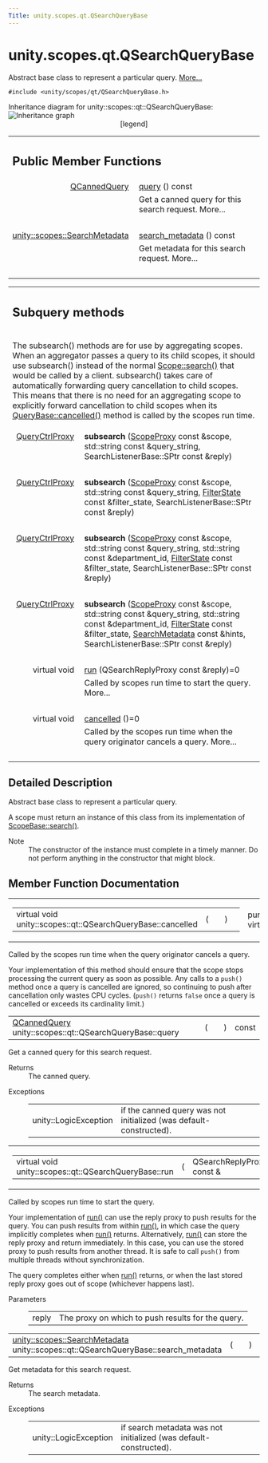 ```yaml
---
Title: unity.scopes.qt.QSearchQueryBase
---
```


# unity.scopes.qt.QSearchQueryBase

<p>Abstract base class to represent a particular query.  
<a href="#details">More...</a></p>
<p><code>#include &lt;unity/scopes/qt/QSearchQueryBase.h&gt;</code></p>
Inheritance diagram for unity::scopes::qt::QSearchQueryBase:
<img src="../../../../media/classunity_1_1scopes_1_1qt_1_1_q_search_query_base__inherit__graph.png" border="0" alt="Inheritance graph"/>
<map name="unity_1_1scopes_1_1qt_1_1_q_search_query_base_inherit__map" id="unity_1_1scopes_1_1qt_1_1_q_search_query_base_inherit__map">
</map>
<center><span class="legend">[legend]</span></center>
<table class="memberdecls">
<tr class="heading"><td colspan="2"><h2 class="groupheader">
Public Member Functions</h2></td></tr>
<tr class="memitem:a1ad69c195d42ecaea4a7851f1dfc6023"><td class="memItemLeft" align="right" valign="top"><a class="el" href="unity.scopes.qt.QCannedQuery.md">QCannedQuery</a>&#160;</td><td class="memItemRight" valign="bottom"><a class="el" href="#a1ad69c195d42ecaea4a7851f1dfc6023">query</a> () const </td></tr>
<tr class="memdesc:a1ad69c195d42ecaea4a7851f1dfc6023"><td class="mdescLeft">&#160;</td><td class="mdescRight">Get a canned query for this search request.  More...<br /></td></tr>
<tr class="separator:a1ad69c195d42ecaea4a7851f1dfc6023"><td class="memSeparator" colspan="2">&#160;</td></tr>
<tr class="memitem:a222670a440c3712d1bf5cfe220d6f55a"><td class="memItemLeft" align="right" valign="top"><a class="el" href="unity.scopes.SearchMetadata.md">unity::scopes::SearchMetadata</a>&#160;</td><td class="memItemRight" valign="bottom"><a class="el" href="#a222670a440c3712d1bf5cfe220d6f55a">search_metadata</a> () const </td></tr>
<tr class="memdesc:a222670a440c3712d1bf5cfe220d6f55a"><td class="mdescLeft">&#160;</td><td class="mdescRight">Get metadata for this search request.  More...<br /></td></tr>
<tr class="separator:a222670a440c3712d1bf5cfe220d6f55a"><td class="memSeparator" colspan="2">&#160;</td></tr>
</table><table class="memberdecls">
<tr class="heading"><td colspan="2"><h2 class="groupheader">
Subquery methods</h2></td></tr>
<tr><td class="ititle" colspan="2"><p>The subsearch() methods are for use by aggregating scopes. When an aggregator passes a query to its child scopes, it should use subsearch() instead of the normal <a class="el" href="unity.scopes.Scope.md#a09976690ca801ecada50687df6046a29" title="Initiates a search query. ">Scope::search()</a> that would be called by a client. subsearch() takes care of automatically forwarding query cancellation to child scopes. This means that there is no need for an aggregating scope to explicitly forward cancellation to child scopes when its <a class="el" href="unity.scopes.QueryBase.md#a596b19dbfd6efe96b834be75a9b64c68" title="Called by the scopes runtime when the query originator cancels a query. ">QueryBase::cancelled()</a> method is called by the scopes run time. </p>
</td></tr>
<tr class="memitem:ab4977a32f485b4c7ac561a99d4b2af28"><td class="memItemLeft" align="right" valign="top">
<a class="el" href="unity.scopes.md#a35e73cba26e0db0b36ffa0283a7d55dd">QueryCtrlProxy</a>&#160;</td><td class="memItemRight" valign="bottom"><b>subsearch</b> (<a class="el" href="unity.scopes.md#a94db15da410f8419e4da711db842aaae">ScopeProxy</a> const &amp;scope, std::string const &amp;query_string, SearchListenerBase::SPtr const &amp;reply)</td></tr>
<tr class="separator:ab4977a32f485b4c7ac561a99d4b2af28"><td class="memSeparator" colspan="2">&#160;</td></tr>
<tr class="memitem:a30757461a1f7de8808ebbabf4355b2d1"><td class="memItemLeft" align="right" valign="top">
<a class="el" href="unity.scopes.md#a35e73cba26e0db0b36ffa0283a7d55dd">QueryCtrlProxy</a>&#160;</td><td class="memItemRight" valign="bottom"><b>subsearch</b> (<a class="el" href="unity.scopes.md#a94db15da410f8419e4da711db842aaae">ScopeProxy</a> const &amp;scope, std::string const &amp;query_string, <a class="el" href="unity.scopes.FilterState.md">FilterState</a> const &amp;filter_state, SearchListenerBase::SPtr const &amp;reply)</td></tr>
<tr class="separator:a30757461a1f7de8808ebbabf4355b2d1"><td class="memSeparator" colspan="2">&#160;</td></tr>
<tr class="memitem:a8c30e6afd06543a53773f32d3a8fb007"><td class="memItemLeft" align="right" valign="top">
<a class="el" href="unity.scopes.md#a35e73cba26e0db0b36ffa0283a7d55dd">QueryCtrlProxy</a>&#160;</td><td class="memItemRight" valign="bottom"><b>subsearch</b> (<a class="el" href="unity.scopes.md#a94db15da410f8419e4da711db842aaae">ScopeProxy</a> const &amp;scope, std::string const &amp;query_string, std::string const &amp;department_id, <a class="el" href="unity.scopes.FilterState.md">FilterState</a> const &amp;filter_state, SearchListenerBase::SPtr const &amp;reply)</td></tr>
<tr class="separator:a8c30e6afd06543a53773f32d3a8fb007"><td class="memSeparator" colspan="2">&#160;</td></tr>
<tr class="memitem:a25141482608f312ae9c17564538cd143"><td class="memItemLeft" align="right" valign="top">
<a class="el" href="unity.scopes.md#a35e73cba26e0db0b36ffa0283a7d55dd">QueryCtrlProxy</a>&#160;</td><td class="memItemRight" valign="bottom"><b>subsearch</b> (<a class="el" href="unity.scopes.md#a94db15da410f8419e4da711db842aaae">ScopeProxy</a> const &amp;scope, std::string const &amp;query_string, std::string const &amp;department_id, <a class="el" href="unity.scopes.FilterState.md">FilterState</a> const &amp;filter_state, <a class="el" href="unity.scopes.SearchMetadata.md">SearchMetadata</a> const &amp;hints, SearchListenerBase::SPtr const &amp;reply)</td></tr>
<tr class="separator:a25141482608f312ae9c17564538cd143"><td class="memSeparator" colspan="2">&#160;</td></tr>
<tr class="memitem:ae12e4040935c2240f2f02482acd49e89"><td class="memItemLeft" align="right" valign="top">virtual void&#160;</td><td class="memItemRight" valign="bottom"><a class="el" href="#ae12e4040935c2240f2f02482acd49e89">run</a> (QSearchReplyProxy const &amp;reply)=0</td></tr>
<tr class="memdesc:ae12e4040935c2240f2f02482acd49e89"><td class="mdescLeft">&#160;</td><td class="mdescRight">Called by scopes run time to start the query.  More...<br /></td></tr>
<tr class="separator:ae12e4040935c2240f2f02482acd49e89"><td class="memSeparator" colspan="2">&#160;</td></tr>
<tr class="memitem:a811927afeb090c114fd8ad5b459ec4e7"><td class="memItemLeft" align="right" valign="top">virtual void&#160;</td><td class="memItemRight" valign="bottom"><a class="el" href="#a811927afeb090c114fd8ad5b459ec4e7">cancelled</a> ()=0</td></tr>
<tr class="memdesc:a811927afeb090c114fd8ad5b459ec4e7"><td class="mdescLeft">&#160;</td><td class="mdescRight">Called by the scopes run time when the query originator cancels a query.  More...<br /></td></tr>
<tr class="separator:a811927afeb090c114fd8ad5b459ec4e7"><td class="memSeparator" colspan="2">&#160;</td></tr>
</table>
<a name="details" id="details"></a><h2 class="groupheader">Detailed Description</h2>
<p>Abstract base class to represent a particular query. </p>
<p>A scope must return an instance of this class from its implementation of <a class="el" href="unity.scopes.ScopeBase.md#a0e4969ff26dc1d396d74c56d896fd564" title="Called by the scopes runtime when a scope needs to instantiate a query. ">ScopeBase::search()</a>.</p>
<dl class="section note"><dt>Note</dt><dd>The constructor of the instance must complete in a timely manner. Do not perform anything in the constructor that might block. </dd></dl>
<h2 class="groupheader">Member Function Documentation</h2>
<table class="mlabels">
<tr>
<td class="mlabels-left">
<table class="memname">
<tr>
<td class="memname">virtual void unity::scopes::qt::QSearchQueryBase::cancelled </td>
<td>(</td>
<td class="paramname"></td><td>)</td>
<td></td>
</tr>
</table>
</td>
<td class="mlabels-right">
<span class="mlabels"><span class="mlabel">pure virtual</span><span class="mlabel">slot</span></span>  </td>
</tr>
</table>
<p>Called by the scopes run time when the query originator cancels a query. </p>
<p>Your implementation of this method should ensure that the scope stops processing the current query as soon as possible. Any calls to a <code>push()</code> method once a query is cancelled are ignored, so continuing to push after cancellation only wastes CPU cycles. (<code>push()</code> returns <code>false</code> once a query is cancelled or exceeds its cardinality limit.) </p>
<table class="memname">
<tr>
<td class="memname"><a class="el" href="unity.scopes.qt.QCannedQuery.md">QCannedQuery</a> unity::scopes::qt::QSearchQueryBase::query </td>
<td>(</td>
<td class="paramname"></td><td>)</td>
<td> const</td>
</tr>
</table>
<p>Get a canned query for this search request. </p>
<dl class="section return"><dt>Returns</dt><dd>The canned query. </dd></dl>
<dl class="exception"><dt>Exceptions</dt><dd>
<table class="exception">
<tr><td class="paramname">unity::LogicException</td><td>if the canned query was not initialized (was default-constructed). </td></tr>
</table>
</dd>
</dl>
<table class="mlabels">
<tr>
<td class="mlabels-left">
<table class="memname">
<tr>
<td class="memname">virtual void unity::scopes::qt::QSearchQueryBase::run </td>
<td>(</td>
<td class="paramtype">QSearchReplyProxy const &amp;&#160;</td>
<td class="paramname"><em>reply</em></td><td>)</td>
<td></td>
</tr>
</table>
</td>
<td class="mlabels-right">
<span class="mlabels"><span class="mlabel">pure virtual</span><span class="mlabel">slot</span></span>  </td>
</tr>
</table>
<p>Called by scopes run time to start the query. </p>
<p>Your implementation of <a class="el" href="#ae12e4040935c2240f2f02482acd49e89" title="Called by scopes run time to start the query. ">run()</a> can use the reply proxy to push results for the query. You can push results from within <a class="el" href="#ae12e4040935c2240f2f02482acd49e89" title="Called by scopes run time to start the query. ">run()</a>, in which case the query implicitly completes when <a class="el" href="#ae12e4040935c2240f2f02482acd49e89" title="Called by scopes run time to start the query. ">run()</a> returns. Alternatively, <a class="el" href="#ae12e4040935c2240f2f02482acd49e89" title="Called by scopes run time to start the query. ">run()</a> can store the reply proxy and return immediately. In this case, you can use the stored proxy to push results from another thread. It is safe to call <code>push()</code> from multiple threads without synchronization.</p>
<p>The query completes either when <a class="el" href="#ae12e4040935c2240f2f02482acd49e89" title="Called by scopes run time to start the query. ">run()</a> returns, or when the last stored reply proxy goes out of scope (whichever happens last).</p>
<dl class="params"><dt>Parameters</dt><dd>
<table class="params">
<tr><td class="paramname">reply</td><td>The proxy on which to push results for the query. </td></tr>
</table>
</dd>
</dl>
<table class="memname">
<tr>
<td class="memname"><a class="el" href="unity.scopes.SearchMetadata.md">unity::scopes::SearchMetadata</a> unity::scopes::qt::QSearchQueryBase::search_metadata </td>
<td>(</td>
<td class="paramname"></td><td>)</td>
<td> const</td>
</tr>
</table>
<p>Get metadata for this search request. </p>
<dl class="section return"><dt>Returns</dt><dd>The search metadata. </dd></dl>
<dl class="exception"><dt>Exceptions</dt><dd>
<table class="exception">
<tr><td class="paramname">unity::LogicException</td><td>if search metadata was not initialized (was default-constructed). </td></tr>
</table>
</dd>
</dl>
